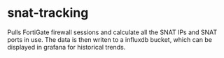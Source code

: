 # snat-tracking
Pulls FortiGate firewall sessions and calculate all the SNAT IPs and SNAT ports in use. The data is then writen to a influxdb bucket, which can be displayed in grafana for historical trends.
